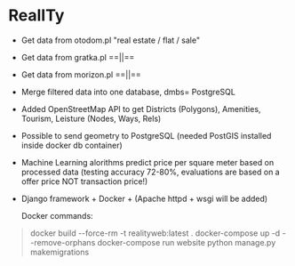 # RealITy

- Get data from otodom.pl "real estate / flat / sale"
- Get data from gratka.pl  ==||==
- Get data from morizon.pl ==||==
- Merge filtered data into one database, dmbs= PostgreSQL
- Added OpenStreetMap API to get Districts (Polygons), Amenities, Tourism, Leisture (Nodes, Ways, Rels)
- Possible to send geometry to PostgreSQL (needed PostGIS installed inside docker db container)
- Machine Learning alorithms predict price per square meter based on processed data (testing accuracy 72-80%, evaluations are based on a offer price NOT transaction price!)
- Django framework + Docker + (Apache httpd + wsgi will be added)


  Docker commands:
> docker build --force-rm -t realityweb:latest . 
> docker-compose up -d --remove-orphans
> docker-compose run website python manage.py makemigrations
